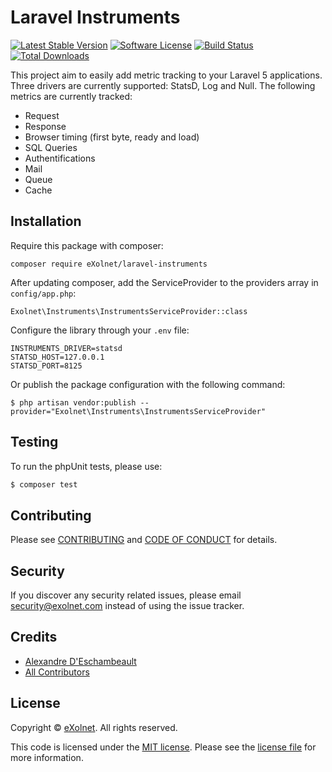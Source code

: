 # Laravel Instruments

[![Latest Stable Version](https://poser.pugx.org/eXolnet/laravel-instruments/v/stable?format=flat-square)](https://packagist.org/packages/eXolnet/laravel-instruments)
[![Software License](https://img.shields.io/badge/license-MIT-brightgreen.svg?style=flat-square)](LICENSE)
[![Build Status](https://img.shields.io/github/actions/workflow/status/eXolnet/laravel-instruments/tests.yml?label=tests&style=flat-square)](https://github.com/eXolnet/laravel-instruments/actions?query=workflow%3Atests)
[![Total Downloads](https://img.shields.io/packagist/dt/eXolnet/laravel-instruments.svg?style=flat-square)](https://packagist.org/packages/eXolnet/laravel-instruments)

This project aim to easily add metric tracking to your Laravel 5 applications. Three drivers are currently supported: StatsD, Log and Null. The following metrics are currently tracked:

* Request
* Response
* Browser timing (first byte, ready and load)
* SQL Queries
* Authentifications
* Mail
* Queue
* Cache

## Installation

Require this package with composer:

```
composer require eXolnet/laravel-instruments
```

After updating composer, add the ServiceProvider to the providers array in `config/app.php`:

```
Exolnet\Instruments\InstrumentsServiceProvider::class
```

Configure the library through your `.env` file:

```
INSTRUMENTS_DRIVER=statsd
STATSD_HOST=127.0.0.1
STATSD_PORT=8125
```

Or publish the package configuration with the following command:

```
$ php artisan vendor:publish --provider="Exolnet\Instruments\InstrumentsServiceProvider"
```


## Testing

To run the phpUnit tests, please use:

``` bash
$ composer test
```

## Contributing

Please see [CONTRIBUTING](CONTRIBUTING.md) and [CODE OF CONDUCT](CODE_OF_CONDUCT.md) for details.

## Security

If you discover any security related issues, please email security@exolnet.com instead of using the issue tracker.

## Credits

- [Alexandre D'Eschambeault](https://github.com/xel1045)
- [All Contributors](../../contributors)

## License

Copyright © [eXolnet](https://www.exolnet.com). All rights reserved.

This code is licensed under the [MIT license](http://choosealicense.com/licenses/mit/).
Please see the [license file](LICENSE) for more information.
